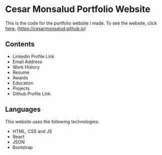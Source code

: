# Cesar Monsalud Portfolio Website
This is the code for the portfolio website I made.
To see the website, click [here.](https://cesarmonsalud.github.io) (https://cesarmonsalud.github.io)

## Contents
- Linkedin Profile Link
- Email Address
- Work History
- Resume
- Awards
- Education
- Projects
- Github Profile Link

## Languages
This website uses the following technologies:
 - HTML, CSS and JS
 - React
 - JSON
 - Bootstrap
